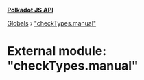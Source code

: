 **[Polkadot JS API](../README.md)**

[Globals](../globals.md) › [&quot;checkTypes.manual&quot;](_checktypes_manual_.md)

# External module: "checkTypes.manual"

